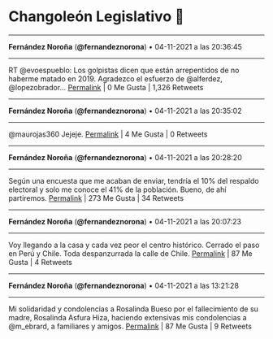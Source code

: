 # Changoleón Legislativo 🙈
*****
**Fernández Noroña** (**@fernandeznorona**) • 04-11-2021 a las 20:36:45
*****
RT @evoespueblo: Los golpistas dicen que están arrepentidos de no haberme matado en 2019. Agradezco el esfuerzo de @alferdez, @lopezobrador…
[Permalink](https://twitter.com/fernandeznorona/status/1456480583698190345) | 0 Me Gusta | 1,326 Retweets
*****
**Fernández Noroña** (**@fernandeznorona**) • 04-11-2021 a las 20:35:02
*****
@maurojas360 Jejeje.
[Permalink](https://twitter.com/fernandeznorona/status/1456480149692563461) | 4 Me Gusta | 0 Retweets
*****
**Fernández Noroña** (**@fernandeznorona**) • 04-11-2021 a las 20:28:20
*****
Según una encuesta que me acaban de enviar, tendría el 10% del respaldo electoral y solo me conoce el 41% de la población. Bueno, de ahí partiremos.
[Permalink](https://twitter.com/fernandeznorona/status/1456478464257806346) | 273 Me Gusta | 34 Retweets
*****
**Fernández Noroña** (**@fernandeznorona**) • 04-11-2021 a las 20:07:23
*****
Voy llegando a la casa y cada vez peor el centro histórico. Cerrado el paso en Perú y Chile. Toda despanzurrada la calle de Chile.
[Permalink](https://twitter.com/fernandeznorona/status/1456473190365007872) | 87 Me Gusta | 4 Retweets
*****
**Fernández Noroña** (**@fernandeznorona**) • 04-11-2021 a las 13:21:28
*****
Mi solidaridad y condolencias a Rosalinda Bueso por el fallecimiento de su madre, Rosalinda Asfura Hiza, haciendo extensivas mis condolencias a @m_ebrard, a familiares y amigos.
[Permalink](https://twitter.com/fernandeznorona/status/1456371039865229314) | 87 Me Gusta | 9 Retweets